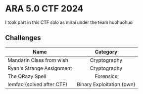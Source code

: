 # ARA 5.0 CTF 2024
I took part in this CTF solo as mirai under the team huohuohuo

## Challenges
| Name | Category |
| --- | :---: |
| Mandarin Class from wish | Cryptography |
| Ryan's Strange Assignment | Cryptography |
| The QRazy Spell | Forensics |
| lemfao (solved after CTF) | Binary Exploitation (pwn) |